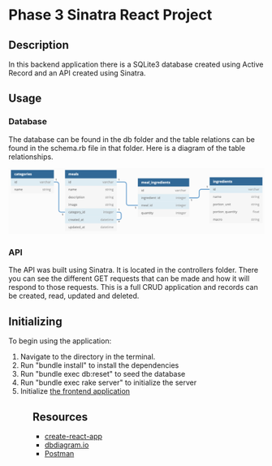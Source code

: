 # Phase 3 Sinatra React Project

## Description

In this backend application there is a SQLite3 database created using Active Record and an API created using Sinatra. 

## Usage

### Database

The database can be found in the db folder and the table relations can be found in the schema.rb file in that folder. Here is a diagram of the table relationships. 

<img src=".github/Screen Shot 2021-11-22 at 11.18.04 AM.png">

### API

The API was built using Sinatra. It is located in the controllers folder. There you can see the different GET requests that can be made and how it will respond to those requests. This is a full CRUD application and records can be created, read, updated and deleted. 

## Initializing

To begin using the application: 
<ol>
  <li>Navigate to the directory in the terminal.</li>
  <li>Run "bundle install" to install the dependencies</li>
  <li>Run "bundle exec db:reset" to seed the database</li>
  <li>Run "bundle exec rake server" to initialize the server</li>
  <li>Initialize <a href="https://github.com/jsnidar/lovely-meal-tracker">the frontend application</a></li>
<ol>

## Resources

- [create-react-app][]
- [dbdiagram.io][]
- [Postman][postman download]

[create-react-app]: https://create-react-app.dev/docs/getting-started
[create repo]: https://docs.github.com/en/get-started/quickstart/create-a-repo
[dbdiagram.io]: https://dbdiagram.io/
[postman download]: https://www.postman.com/downloads/
[network tab]: https://developer.chrome.com/docs/devtools/network/
